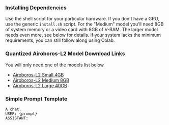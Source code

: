 ### Installing Dependencies
Use the shell script for your particular hardware. If you don't have a GPU, use the generic `install.sh` script. For the "Medium" model you'll need 8GB of system memory or a video card with 8GB of V-RAM. The larger model needs even more, see below for details. If your system lacks the minimum requirements, you can still follow along using Colab.

### Quantized Airoboros-L2 Model Download Links
You will only need one of the models list below. 
- [Airoboros-L2 Small 4GB](https://huggingface.co/TheBloke/Airoboros-L2-7B-2.2-GGUF/resolve/main/airoboros-l2-7b-2.2.Q4_K_M.gguf)
- [Airoboros-L2 Medium 8GB](https://huggingface.co/TheBloke/Airoboros-L2-13B-2.2-GGUF/resolve/main/airoboros-l2-13b-2.2.Q4_K_M.gguf)
- [Airoboros-L2 Large 40GB](https://huggingface.co/TheBloke/Airoboros-L2-70b-2.2-GGUF/resolve/main/airoboros-l2-70b-2.2.Q4_K_M.gguf)

### Simple Prompt Template
```
A chat.
USER: {prompt}
ASSISTANT:
```
